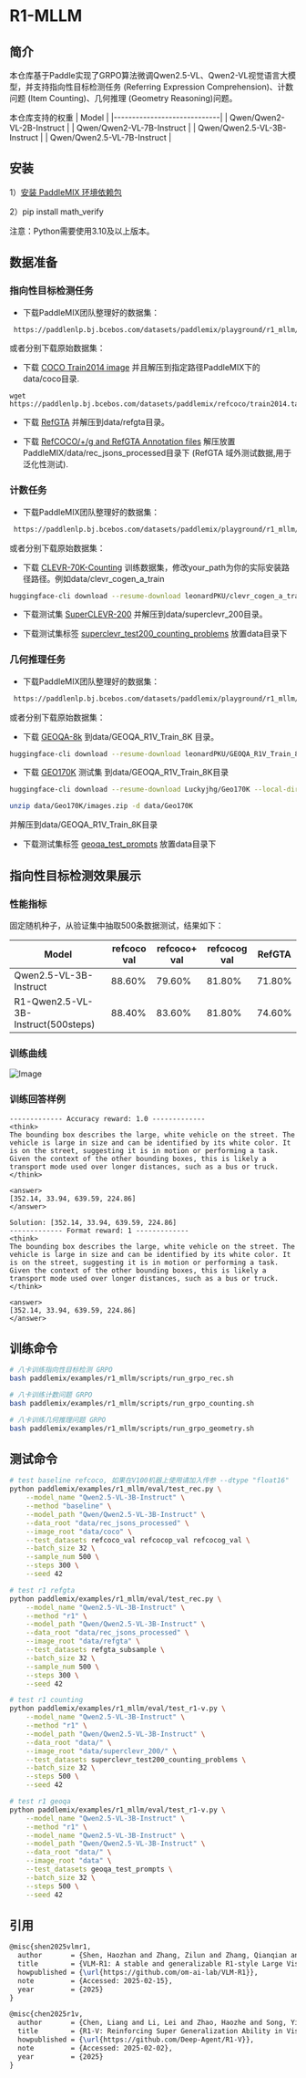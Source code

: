 # R1-MLLM
## 简介
本仓库基于Paddle实现了GRPO算法微调Qwen2.5-VL、Qwen2-VL视觉语言大模型，并支持指向性目标检测任务 (Referring Expression Comprehension)、计数问题 (Item Counting)、几何推理 (Geometry Reasoning)问题。


本仓库支持的权重
| Model                       |
|-----------------------------|
| Qwen/Qwen2-VL-2B-Instruct   |
| Qwen/Qwen2-VL-7B-Instruct   |
| Qwen/Qwen2.5-VL-3B-Instruct |
| Qwen/Qwen2.5-VL-7B-Instruct |

## 安装
1）[安装 PaddleMIX 环境依赖包](https://github.com/PaddlePaddle/PaddleMIX/tree/develop?tab=readme-ov-file#%E5%AE%89%E8%A3%85)

2）pip install math_verify

注意：Python需要使用3.10及以上版本。


## 数据准备

### 指向性目标检测任务

* 下载PaddleMIX团队整理好的数据集：
```bash
 https://paddlenlp.bj.bcebos.com/datasets/paddlemix/playground/r1_mllm/REC.tar
```

或者分别下载原始数据集：

* 下载 [COCO Train2014 image](https://huggingface.co/datasets/omlab/VLM-R1/resolve/main/train2014.zip)  并且解压到指定路径PaddleMIX下的data/coco目录.
```
wget https://paddlenlp.bj.bcebos.com/datasets/paddlemix/refcoco/train2014.tar
```

* 下载 [RefGTA](https://huggingface.co/datasets/omlab/VLM-R1/resolve/main/refgta.zip) 并解压到data/refgta目录。

* 下载 [RefCOCO/+/g and RefGTA Annotation files](https://huggingface.co/datasets/omlab/VLM-R1/resolve/main/rec_jsons_processed.zip) 解压放置PaddleMIX/data/rec_jsons_processed目录下 (RefGTA 域外测试数据,用于泛化性测试).


### 计数任务

* 下载PaddleMIX团队整理好的数据集：
```bash
 https://paddlenlp.bj.bcebos.com/datasets/paddlemix/playground/r1_mllm/Counting.tar
```

或者分别下载原始数据集：

* 下载 [CLEVR-70K-Counting](https://huggingface.co/datasets/leonardPKU/clevr_cogen_a_train) 训练数据集，修改your_path为你的实际安装路径路径。例如data/clevr_cogen_a_train
```bash
huggingface-cli download --resume-download leonardPKU/clevr_cogen_a_train --local-dir data/clevr_cogen_a_train --repo-type="dataset"
```

* 下载测试集 [SuperCLEVR-200](https://huggingface.co/datasets/tobiaslee/Super_clevr200/resolve/main/subsplit.tgz) 并解压到data/superclevr_200目录。

* 下载测试集标签 [superclevr_test200_counting_problems](https://github.com/Deep-Agent/R1-V/blob/main/src/eval/prompts/superclevr_test200_counting_problems.jsonl) 放置data目录下


### 几何推理任务

* 下载PaddleMIX团队整理好的数据集：
```bash
 https://paddlenlp.bj.bcebos.com/datasets/paddlemix/playground/r1_mllm/GEO.tar
```

或者分别下载原始数据集：

* 下载 [GEOQA-8k](https://huggingface.co/datasets/leonardPKU/GEOQA_R1V_Train_8K) 到data/GEOQA_R1V_Train_8K 目录。
```bash
huggingface-cli download --resume-download leonardPKU/GEOQA_R1V_Train_8K --local-dir data/GEOQA_R1V_Train_8K --repo-type="dataset"
```
* 下载 [GEO170K](https://huggingface.co/datasets/Luckyjhg/Geo170K) 测试集 到data/GEOQA_R1V_Train_8K目录
```bash
huggingface-cli download --resume-download Luckyjhg/Geo170K --local-dir data/Geo170K --repo-type="dataset"

unzip data/Geo170K/images.zip -d data/Geo170K
```
 并解压到data/GEOQA_R1V_Train_8K目录
* 下载测试集标签 [geoqa_test_prompts](https://github.com/Deep-Agent/R1-V/blob/main/src/eval/prompts/geoqa_test_prompts.jsonl) 放置data目录下


## 指向性目标检测效果展示
### 性能指标
固定随机种子，从验证集中抽取500条数据测试，结果如下：

| Model                                | refcoco val|  refcoco+ val | refcocog val | RefGTA |
|--------------------------------------|------------|---------------|--------------|--------|
|  Qwen2.5-VL-3B-Instruct              |88.60%      |79.60%         |  81.80%      | 71.80% |
|  R1-Qwen2.5-VL-3B-Instruct(500steps) |88.40%      |83.60%         |  81.80%      | 74.60% |

### 训练曲线
![Image](https://github.com/user-attachments/assets/9df169fb-7fda-4156-8d62-d8baedf0f5f3)

### 训练回答样例
```
------------- Accuracy reward: 1.0 -------------
<think>
The bounding box describes the large, white vehicle on the street. The vehicle is large in size and can be identified by its white color. It is on the street, suggesting it is in motion or performing a task. Given the context of the other bounding boxes, this is likely a transport mode used over longer distances, such as a bus or truck.
</think>

<answer>
[352.14, 33.94, 639.59, 224.86]
</answer>

Solution: [352.14, 33.94, 639.59, 224.86]
------------- Format reward: 1 -------------
<think>
The bounding box describes the large, white vehicle on the street. The vehicle is large in size and can be identified by its white color. It is on the street, suggesting it is in motion or performing a task. Given the context of the other bounding boxes, this is likely a transport mode used over longer distances, such as a bus or truck.
</think>

<answer>
[352.14, 33.94, 639.59, 224.86]
</answer>
```

## 训练命令

```bash
# 八卡训练指向性目标检测 GRPO
bash paddlemix/examples/r1_mllm/scripts/run_grpo_rec.sh

# 八卡训练计数问题 GRPO
bash paddlemix/examples/r1_mllm/scripts/run_grpo_counting.sh

# 八卡训练几何推理问题 GRPO
bash paddlemix/examples/r1_mllm/scripts/run_grpo_geometry.sh
```

## 测试命令
```bash
# test baseline refcoco, 如果在V100机器上使用请加入传参 --dtype "float16"
python paddlemix/examples/r1_mllm/eval/test_rec.py \
    --model_name "Qwen2.5-VL-3B-Instruct" \
    --method "baseline" \
    --model_path "Qwen/Qwen2.5-VL-3B-Instruct" \
    --data_root "data/rec_jsons_processed" \
    --image_root "data/coco" \
    --test_datasets refcoco_val refcocop_val refcocog_val \
    --batch_size 32 \
    --sample_num 500 \
    --steps 300 \
    --seed 42

# test r1 refgta
python paddlemix/examples/r1_mllm/eval/test_rec.py \
    --model_name "Qwen2.5-VL-3B-Instruct" \
    --method "r1" \
    --model_path "Qwen/Qwen2.5-VL-3B-Instruct" \
    --data_root "data/rec_jsons_processed" \
    --image_root "data/refgta" \
    --test_datasets refgta_subsample \
    --batch_size 32 \
    --sample_num 500 \
    --steps 300 \
    --seed 42

# test r1 counting
python paddlemix/examples/r1_mllm/eval/test_r1-v.py \
    --model_name "Qwen2.5-VL-3B-Instruct" \
    --method "r1" \
    --model_path "Qwen/Qwen2.5-VL-3B-Instruct" \
    --data_root "data/" \
    --image_root "data/superclevr_200/" \
    --test_datasets superclevr_test200_counting_problems \
    --batch_size 32 \
    --steps 500 \
    --seed 42

# test r1 geoqa
python paddlemix/examples/r1_mllm/eval/test_r1-v.py \
    --model_name "Qwen2.5-VL-3B-Instruct" \
    --method "r1" \
    --model_name "Qwen2.5-VL-3B-Instruct" \
    --model_path "Qwen/Qwen2.5-VL-3B-Instruct" \
    --data_root "data/" \
    --image_root "data" \
    --test_datasets geoqa_test_prompts \
    --batch_size 32 \
    --steps 500 \
    --seed 42
```

## 引用
```latex
@misc{shen2025vlmr1,
  author       = {Shen, Haozhan and Zhang, Zilun and Zhang, Qianqian and Xu, Ruochen and Zhao, Tiancheng},
  title        = {VLM-R1: A stable and generalizable R1-style Large Vision-Language Model},
  howpublished = {\url{https://github.com/om-ai-lab/VLM-R1}},
  note         = {Accessed: 2025-02-15},
  year         = {2025}
}

@misc{chen2025r1v,
  author       = {Chen, Liang and Li, Lei and Zhao, Haozhe and Song, Yifan and Vinci},
  title        = {R1-V: Reinforcing Super Generalization Ability in Vision-Language Models with Less Than \$3},
  howpublished = {\url{https://github.com/Deep-Agent/R1-V}},
  note         = {Accessed: 2025-02-02},
  year         = {2025}
}
```
